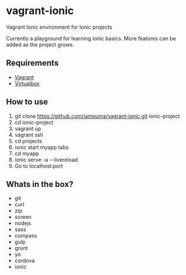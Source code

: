# vagrant-ionic
Vagrant Ionic environment for Ionic projects

Currently a playground for learning ionic basics. More features can be added as the project grows.

## Requirements

- [Vagrant](https://www.vagrantup.com/)
- [Virtualbox](https://www.virtualbox.org/wiki/Downloads)

## How to use

1. git clone https://github.com/iampuma/vagrant-ionic.git ionic-project
2. cd ionic-project
3. vagrant up
4. vagrant ssh
5. cd projects
6. ionic start myapp tabs
7. cd myapp
8. ionic serve -a --livereload
9. Go to localhost:port

## Whats in the box?

- git
- curl
- zip
- screen
- nodejs
- sass
- compass
- gulp
- grunt
- yo
- cordova
- ionic

